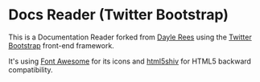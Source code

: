 # Docs Reader (Twitter Bootstrap)

This is a Documentation Reader forked from [Dayle Rees](https://github.com/daylerees/docs-reader) using the [Twitter Bootstrap](https://github.com/twitter/bootstrap) front-end framework.

It's using [Font Awesome](https://github.com/FortAwesome/Font-Awesome) for its icons and [html5shiv](https://github.com/aFarkas/html5shiv) for HTML5 backward compatibility.